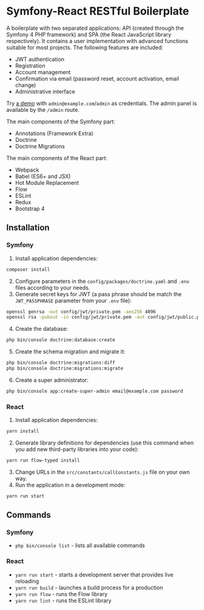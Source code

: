 # Symfony-React RESTful Boilerplate

A boilerplate with two separated applications: API (created through the Symfony 4 PHP framework) and SPA (the React JavaScript library respectively).
It contains a user implementation with advanced functions suitable for most projects. The following features are included:

- JWT authentication
- Registration
- Account management
- Confirmation via email (password reset, account activation, email change)
- Administrative interface

Try [a demo](http://restfulboilerplate.olegbelostotsky.com) with `admin@example.com`/`admin` as credentials. The admin panel is available by the `/admin` route.

The main components of the Symfony part:

- Annotations (Framework Extra)
- Doctrine
- Doctrine Migrations

The main components of the React part:

- Webpack
- Babel (ES6+ and JSX)
- Hot Module Replacement
- Flow
- ESLint
- Redux
- Bootstrap 4

## Installation

### Symfony

1. Install application dependencies:
```bash
composer install
```
2. Configure parameters in the `config/packages/doctrine.yaml` and `.env` files according to your needs.
3. Generate secret keys for JWT (a pass phrase should be match the `JWT_PASSPHRASE` parameter from your `.env` file):
```bash
openssl genrsa -out config/jwt/private.pem -aes256 4096
openssl rsa -pubout -in config/jwt/private.pem -out config/jwt/public.pem
```
4. Create the database:
```bash
php bin/console doctrine:database:create
```
5. Create the schema migration and migrate it:
```bash
php bin/console doctrine:migrations:diff
php bin/console doctrine:migrations:migrate
```
6. Create a super administrator:
```bash
php bin/console app:create-super-admin email@example.com password
```

### React

1. Install application dependencies:
```bash
yarn install
```
2. Generate library definitions for dependencies (use this command when you add new third-party libraries into your code):
```bash
yarn run flow-typed install
```
3. Change URLs in the `src/constants/callConstants.js` file on your own way.
4. Run the application in a development mode:
```bash
yarn run start
```

## Commands

### Symfony

- `php bin/console list` - lists all available commands

### React

- `yarn run start` - starts a development server that provides live reloading
- `yarn run build` - launches a build process for a production
- `yarn run flow` - runs the Flow library
- `yarn run lint` - runs the ESLint library
